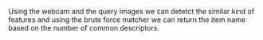 Using the webcam and the query images we can detetct the similar kind of features and using the brute force matcher we can return the item name based on the number of common descriptors.
